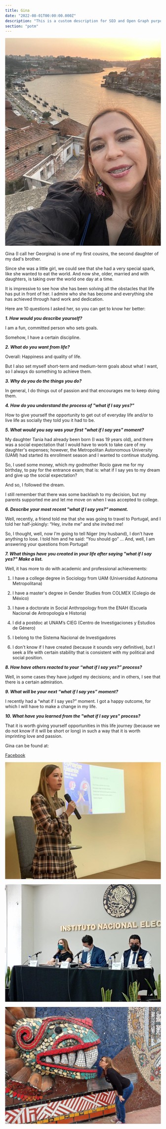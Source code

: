 ```yaml
---
title: Gina
date: "2022-08-01T00:00:00.000Z"
description: "This is a custom description for SEO and Open Graph purposes, rather than the default generated excerpt. Simply add a description field to the frontmatter."
section: "potm"
---
```


![Gina](../images/aug22-1.jpg)

Gina (I call her Georgina) is one of my first cousins, the second daughter of my dad's brother.

Since she was a little girl, we could see that she had a very special spark, like she wanted to eat the world. And now she, older, married and with daughters, is taking over the world one day at a time.

It is impressive to see how she has been solving all the obstacles that life has put in front of her. I admire who she has become and everything she has achieved through hard work and dedication.

Here are 10 questions I asked her, so you can get to know her better:

***1. How would you describe yourself?***

I am a fun, committed person who sets goals.

Somehow, I have a certain discipline.

***2. What do you want from life?***

Overall: Happiness and quality of life.

But I also set myself short-term and medium-term goals about what I want, so I always do something to achieve them.
  
***3. Why do you do the things you do?***

In general, I do things out of passion and that encourages me to keep doing them.
  
***4. How do you understand the process of "what if I say yes?"***

How to give yourself the opportunity to get out of everyday life and/or to live life as socially they told you it had to be.
  
***5. What would you say was your first "what if I say yes" moment?***

My daughter Tania had already been born (I was 19 years old), and there was a social expectation that I would have to work to take care of my daughter's expenses; however, the Metropolitan Autonomous University (UAM) had started its enrollment season and I wanted to continue studying.

So, I used some money, which my godmother Rocío gave me for my birthday, to pay for the entrance exam; that is: what if I say yes to my dream and give up the social expectation?

And so, I followed the dream.

I still remember that there was some backlash to my decision, but my parents supported me and let me move on when I was accepted to college.

***6. Describe your most recent "what if I say yes?" moment.***

Well, recently, a friend told me that she was going to travel to Portugal, and I told her half-jokingly: “Hey, invite me” and she invited me!

So, I thought, well, now I'm going to tell Níger (my husband), I don’t have anything to lose. I told him and he said: “You should go” … And, well, I am answering your questions from Portugal!

***7. What things have you created in your life after saying "what if I say yes?" Make a list.***

Well, it has more to do with academic and professional achievements:

1) I have a college degree in Sociology from UAM (Universidad Autónoma Metropolitana)

2) I have a master's degree in Gender Studies from COLMEX (Colegio de México)

3) I have a doctorate in Social Anthropology from the ENAH (Escuela Nacional de Antropología e Historia)

4) I did a postdoc at UNAM’s CIEG (Centro de Investigaciones y Estudios de Género)

5) I belong to the Sistema Nacional de Investigadores

6) I don't know if I have created (because it sounds very definitive), but I seek a life with certain stability that is consistent with my political and social position.

***8. How have others reacted to your “what if I say yes?” process?***

Well, in some cases they have judged my decisions; and in others, I see that there is a certain admiration.
  
***9. What will be your next “what if I say yes” moment?***

I recently had a “what if I say yes?” moment. I got a happy outcome, for which I will have to make a change in my life.
  
***10. What have you learned from the "what if I say yes" process?***

That it is worth giving yourself opportunities in this life journey (because we do not know if it will be short or long) in such a way that it is worth imprinting love and passion.

Gina can be found at:

[Facebook](https://www.facebook.com/FeministaCitadinaDeIzquierda/)

![Gina](../images/aug22-2.jpg)

![Gina](../images/aug22-3.jpg)

![Gina](../images/aug22-4.jpg)
